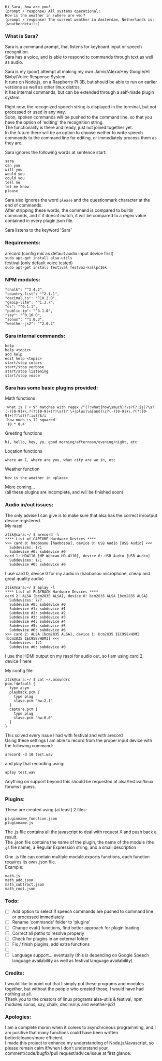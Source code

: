 ```
Hi Sara, how are you?
(prompt / response) All systems operational!
How is the weather in (where are we)?
(prompt / response) The current weather in Amsterdam, Netherlands is:
(weatherdetails)
```

### What is Sara?
Sara is a command prompt, that listens for keyboard input or speech recognition.  
Sara has a voice, and is able to respond to commands through text as well as audio.

Sara is my (poor) attempt at making my own Jarvis/Alexa/Hey Google/Hi Bixby/Voice Response System.  
It runs on Node.js, on a Raspberry Pi 3B, but should be able to run on earlier versions as well as other linux distros.  
It has internal commands, but can be extended through a self-made plugin system.

Right now, the recognized speech string is displayed in the terminal, but not processed or used in any way.  
Soon, spoken commands will be pushed to the command line, so that you have the option of 'editing' the recognition string.  
The functionality is there and ready, just not joined together yet.  
In the future there will be an option to choose wether to write speech commands to the command line for editing, or immediately process them as they are.

Sara ignores the following words at sentence start:
```
sara
can you
will you
would you
could you
tell me
let me know
please
```
Sara also ignores the word `please` and the questionmark character at the end of commands.  
After stripping these words, the command is compared to builtin commands, and if it doesnt match, it will be compared to a regex value contained in every plugin json file.

Sara listens to the keyword 'Sara'

### Requirements:
arecord (config mic as default audio input device first)  
`sudo apt-get install alsa-utils`  
festival (only default voice tested)  
`sudo apt-get install festival festvox-kallpc16k`

### NPM modules:
```
"chalk": "^2.4.2",
"country-list": "^2.1.1",
"decimal.js": "^10.2.0",
"geoip-lite": "^1.3.7",
"os": "^0.1.1",
"public-ip": "^3.1.0",
"say": "^0.16.0",
"sonus": "^1.0.3",
"weather-js2": "^2.0.2"
```
### Sara internal commands:
```
help
help <topic>
add help
edit help <topic>
start/stop colors
start/stop verbose
start/stop listening
start/stop voice
```
### Sara has some basic plugins provided:
Math functions  
```
'what is 7 + 9' matches with regex /^(?:what|how\smuch)?\s?(?:is)?\s?(-?[0-9]+\.?(?:[0-9]+)?)\s?(?:\+|plus|\&|and)\s?(-?[0-9]+\.?(?:[0-9]+)?)\s?(?:is)?$/i
'how much is 12 squared'
'10 * 8.4'
```
Greeting functions
```
hi, hello, hey, yo, good morning/afternoon/evening/night, etc
```
Location functions  
```
where am I, where are you, what city are we in, etc
```
Weather function  
```
how is the weather in <place>  
```
More coming...  
(all these plugins are incomplete, and will be finished soon)  

### Audio in/out issues:
The only advise I can give is to make sure that alsa has the correct in/output device registered.  
My raspi:  
```
ztik@sara:~/ $ arecord -l
**** List of CAPTURE Hardware Devices ****
>>> card 0: haobosou [haobosou], device 0: USB Audio [USB Audio] <<<
  Subdevices: 1/1
  Subdevice #0: subdevice #0
card 1: HD4110 [HP Webcam HD-4110], device 0: USB Audio [USB Audio]
  Subdevices: 1/1
  Subdevice #0: subdevice #0
```
I use card 0, device 0 for my audio in (haobosou microphone, cheap and great quality audio)
```
ztik@sara:~/ $ aplay -l
**** List of PLAYBACK Hardware Devices ****
card 2: ALSA [bcm2835 ALSA], device 0: bcm2835 ALSA [bcm2835 ALSA]
  Subdevices: 7/7
  Subdevice #0: subdevice #0
  Subdevice #1: subdevice #1
  Subdevice #2: subdevice #2
  Subdevice #3: subdevice #3
  Subdevice #4: subdevice #4
  Subdevice #5: subdevice #5
  Subdevice #6: subdevice #6
>>> card 2: ALSA [bcm2835 ALSA], device 1: bcm2835 IEC958/HDMI [bcm2835 IEC958/HDMI] <<<
  Subdevices: 1/1
  Subdevice #0: subdevice #0
```
I use the HDMI output on my raspi for audio out, so I am using card 2, device 1 here

My config file:
```
ztik@sara:~/ $ cat ~/.asoundrc
pcm.!default {
  type asym
  playback.pcm {
    type plug
    slave.pcm "hw:2,1"
  }
  capture.pcm {
    type plug
    slave.pcm "hw:0,0"
  }
}
```
This solved every issue I had with festival and with arecord  
Using these settings I am able to record from the proper input device with the following command:  
```
arecord -d 10 test.wav
```
and play that recording using:  
```
aplay test.wav
```
Anything on support beyond this should be requested at alsa/festival/linux forums I guess.

### Plugins:
These are created using (at least) 2 files:  
```
pluginname_function.json  
pluginname.js
```
The .js file contains all the javascript to deal with request X and push back a result.  
The .json file contains the name of the plugin, the name of the module (the .js file name), a Regular Expression string, and a small description

One .js file can contain multiple module.exports functions, each function requires its own .json file.  
Example:  
```
math.js  
math_add.json  
math_subtract.json  
math_root.json
```


### Todo:
- [ ] Add option to select if speech commands are pushed to command line or processed immediately
- [ ] Rename 'commands' folder to 'plugins'
- [ ] Change eval() functions, find better approach for plugin loading
- [ ] Correct all paths to resolve properly
- [ ] Check for plugins in an external folder
- [ ] Fix / finish plugins, add extra functions
- [ ] ...
- [ ] Language support... eventually (this is depending on Google Speech language availability as well as festival language availability)

### Credits:
I would like to point out that I simply put these programs and modules together, but without the people who created those, I would have had nothing at all.  
Thank you to the creators of linux programs alsa-utils & festival, npm modules sonus, say, chalk, decimal.js and weather-js2!

### Apologies:
I am a complete moron when it comes to asynchronous programming, and I am positive that many functions could have been written better/cleaner/more efficient.  
I made this project to enhance my understanding of Node.js/Javascript, so please remain calm if/when I don't understand your comment/code/bugfix/pull request/advice/issue at first glance.
